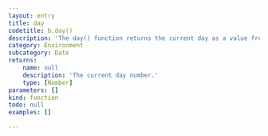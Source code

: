 ```yaml
---
layout: entry
title: day
codetitle: b.day()
description: 'The day() function returns the current day as a value from 1 - 31.'
category: Environment
subcategory: Date
returns:
    name: null
    description: 'The current day number.'
    type: [Number]
parameters: []
kind: function
todo: null
examples: []

---
```

